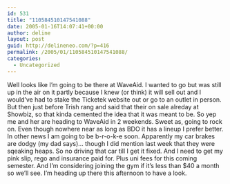 ```yaml
---
id: 531
title: "110584510147541088"
date: 2005-01-16T14:07:41+00:00
author: deline
layout: post
guid: http://delineneo.com/?p=416
permalink: /2005/01/110584510147541088/
categories:
  - Uncategorized
---
```

Well looks like I&#8217;m going to be there at WaveAid. I wanted to go but was still up in the air on it partly because I knew (or think) it will sell out and I would&#8217;ve had to stake the Ticketek website out or go to an outlet in person. But then just before Trish rang and said that their on sale alreday at Showbiz, so that kinda cemented the idea that it was meant to be. So yep me and her are heading to WaveAid in 2 weekends. Sweet as, going to rock on. Even though nowhere near as long as BDO it has a lineup I prefer better. In other news I am going to be b-r-o-k-e soon. Apparently my car brakes are dodgy (my dad says)&#8230; though I did mention last week that they were sqeaking heaps. So no driving that car till I get it fixed. And I need to get my pink slip, rego and insurance paid for. Plus uni fees for this coming semester. And I&#8217;m considering joining the gym if it&#8217;s less than $40 a month so we&#8217;ll see. I&#8217;m heading up there this afternoon to have a look.